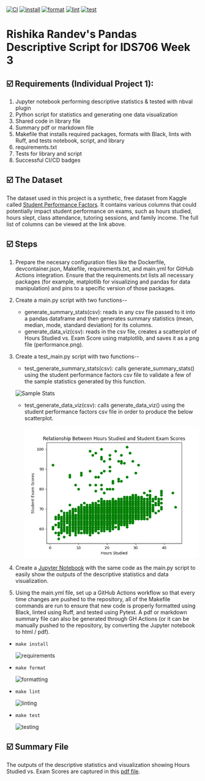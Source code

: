 [![CI](https://github.com/nogibjj/Rishika_Randev_MiniProject_2/actions/workflows/hello.yml/badge.svg)](https://github.com/nogibjj/Rishika_Randev_MiniProject_2/actions/workflows/hello.yml) 
[![install](https://github.com/nogibjj/Rishika_Randev_MiniProject_2/actions/workflows/install.yml/badge.svg)](https://github.com/nogibjj/Rishika_Randev_MiniProject_2/actions/workflows/install.yml)
[![format](https://github.com/nogibjj/Rishika_Randev_MiniProject_2/actions/workflows/format.yml/badge.svg)](https://github.com/nogibjj/Rishika_Randev_MiniProject_2/actions/workflows/format.yml)
[![lint](https://github.com/nogibjj/Rishika_Randev_MiniProject_2/actions/workflows/lint.yml/badge.svg)](https://github.com/nogibjj/Rishika_Randev_MiniProject_2/actions/workflows/lint.yml)
[![test](https://github.com/nogibjj/Rishika_Randev_MiniProject_2/actions/workflows/test.yml/badge.svg)](https://github.com/nogibjj/Rishika_Randev_MiniProject_2/actions/workflows/test.yml)

# Rishika Randev's Pandas Descriptive Script for IDS706 Week 3

## ☑️ Requirements (Individual Project 1):
1. Jupyter notebook performing descriptive statistics & tested with nbval plugin
2. Python script for statistics and generating one data visualization
3. Shared code in library file
4. Summary pdf or markdown file
5. Makefile that installs required packages, formats with Black, lints with Ruff, and tests notebook, script, and library
6. requirements.txt
7. Tests for library and script
8. Successful CI/CD badges

## ☑️ The Dataset
The dataset used in this project is a synthetic, free dataset from Kaggle called [Student Performance Factors](https://www.kaggle.com/datasets/lainguyn123/student-performance-factors?resource=download). It contains various columns that could potentially impact student performance on exams, such as hours studied, hours slept, class attendance, tutoring sessions, and family income. The full list of columns can be viewed at the link above.

## ☑️ Steps
1. Prepare the necesary configuration files like the Dockerfile, devcontainer.json, Makefile, requirements.txt, and main.yml for GitHub Actions integration. Ensure that the requirements.txt lists all necessary packages (for example, matplotlib for visualizing and pandas for data manipulation) and pins to a specific version of those packages.
2. Create a main.py script with two functions--
   * generate_summary_stats(csv): reads in any csv file passed to it into a pandas dataframe and then generates summary statistics (mean, median, mode, standard deviation) for its columns.
   * generate_data_viz(csv): reads in the csv file, creates a scatterplot of Hours Studied vs. Exam Score using matplotlib, and saves it as a png file (performance.png).
3. Create a test_main.py script with two functions--
   * test_generate_summary_stats(csv): calls generate_summary_stats() using the student performance factors csv file to validate a few of the sample statistics generated by this function.
     
   ![Sample Stats](https://github.com/user-attachments/assets/54a6c401-c230-46b9-948d-0e2929d952f4)
   * test_generate_data_viz(csv): calls generate_data_viz() using the student performance factors csv file in order to produce the below scatterplot.
     
     ![Visualization](performance.png)
4. Create a [Jupyter Notebook](summary.ipynb) with the same code as the main.py script to easily show the outputs of the descriptive statistics and data visualization.
5. Using the main.yml file, set up a GitHub Actions workflow so that every time changes are pushed to the repository, all of the Makefile commands are run to ensure that new code is properly formatted using Black, linted using Ruff, and tested using Pytest. A pdf or markdown summary file can also be generated through GH Actions (or it can be manually pushed to the repository, by converting the Jupyter notebook to html / pdf).

  - `make install`
    
    ![requirements](https://github.com/user-attachments/assets/0a88d102-f326-4961-83ea-ce40d5930178)

  - `make format`
    
    ![formatting](https://github.com/user-attachments/assets/87809dd7-7128-44be-9dfb-0f3528d2afde8)

  - `make lint`
    
    ![linting](https://github.com/user-attachments/assets/e186bb79-fe4d-4633-a04b-22f7b8d8bfb1)

  - `make test`
  
    ![testing](https://github.com/user-attachments/assets/888bdf3d-fad7-42b8-9d36-985d7625a718)

## ☑️ Summary File
The outputs of the descriptive statistics and visualization showing Hours Studied vs. Exam Scores are captured in this [pdf file](summary.pdf).
   


